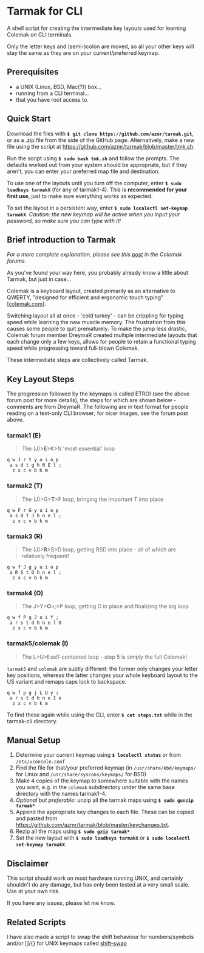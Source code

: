 # Tarmak for CLI
A shell script for creating the intermediate key layouts used for learning Colemak on CLI terminals.

Only the letter keys and (semi-)colon are moved, so all your other keys will stay the same as they are on your current/preferred keymap.

## Prerequisites
 - a UNIX (Linux, BSD, Mac(?)) box...
 - running from a CLI terminal...
 - that you have root access to.

## Quick Start
Download the files with **`$ git clone https://github.com/azmr/tarmak.git`**, or as a .zip file from the side of the GitHub page. Alternatively, make a new file using the script at https://github.com/azmr/tarmak/blob/master/tmk.sh.

Run the script using **`$ sudo bash tmk.sh`** and follow the prompts.
The defaults worked out from your system should be appropriate, but if they aren't, you can enter your preferred map file and destination.

To use one of the layouts until you turn off the computer, enter **`$ sudo loadkeys tarmakX`** (for any of tarmak1-4). This is **recommended for your first use**, just to make sure everything works as expected.

To set the layout in a persistent way, enter **`$ sudo localectl set-keymap tarmakX`**. *Caution: the new keymap will be active when you input your password, so make sure you can type with it!*

## Brief introduction to Tarmak
*For a more complete explanation, please see this [post](http://forum.colemak.com/viewtopic.php?id=1858 "Learn Colemak in steps with the Tarmak layouts!") in the Colemak forums.*

As you've found your way here, you probably already know a little about Tarmak, but just in case...

Colemak is a keyboard layout, created primarily as an alternative to QWERTY, "designed for efficient and ergonomic touch typing" [[colemak.com](http://colemak.com)].

Switching layout all at once - 'cold turkey' - can be crippling for typing speed while learning the new muscle memory.
The frustration from this causes some people to quit prematurely.
To make the jump less drastic, Colemak forum member DreymaR created multiple intermediate layouts that each change only a few keys, allows for people to retain a functional typing speed while progressing toward full-blown Colemak.

These intermediate steps are collectively called Tarmak.

## Key Layout Steps
The progression followed by the keymaps is called ETROI (see the above forum post for more details), the steps for which are shown below - comments are from DreymaR. The following are in text format for people reading on a text-only CLI browser; for nicer images, see the forum post above.

### tarmak1 (E)
>The (J)>__E__>K>N 'most essential' loop

```
q w J r t y u i o p
 a s d t g h N E l ;
  z x c v b K m
```

### tarmak2 (T)
>The (J)>G>__T__>F loop, bringing the important T into place

```
q w F r G y u i o p
 a s d T J h n e l ;
  z x c v b k m
```

### tarmak3 (R)
>The (J)>__R__>S>D loop, getting RSD into place - all of which are relatively frequent!

```
q w f J g y u i o p
 a R S t D h n e l ;
  z x c v b k m
```

### tarmak4 (O)
>The J>Y>__O__>;>P loop, getting O in place and finalizing the big loop

```
q w f P g J u i Y ;
 a r s t d h n e l O
  z x c v b k m
```

### tarmak5/colemak (I)
>The L>U>__I__ self-contained loop - step 5 is simply the full Colemak!

`tarmak5` and `colemak` are subtly different: the former only changes your letter key positions, whereas the latter changes your whole keyboard layout to the US variant and remaps caps lock to backspace.

```
q w f p g j L U y ;
 a r s t d h n e I o
  z x c v b k m
```

To find these again while using the CLI, enter **`$ cat steps.txt`** while in the tarmak-cli directory.

## Manual Setup
1. Determine your current keymap using **`$ localectl status`** or from `/etc/vconsole.conf`
2. Find the file for that/your preferred keymap (in `/usr/share/kbd/keymaps/` for Linux and `/usr/share/syscons/keymaps/` for BSD)
3. Make 4 copies of the keymap to somewhere suitable with the names you want, e.g. in the `colemak` subdirectory under the same base directory with the names tarmak1-4.
4. *Optional but preferable:* unzip all the tarmak maps using **`$ sudo gunzip tarmak*`**
5. Append the appropriate key changes to each file. These can be copied and pasted from https://github.com/azmr/tarmak/blob/master/keychanges.txt.
6. Rezip all the maps using **`$ sudo gzip tarmak*`**
7. Set the new layout with **`$ sudo loadkeys tarmakX`** or **`$ sudo localectl set-keymap tarmakX`**.

## Disclaimer
This script should work on most hardware running UNIX, and certainly shouldn't do any damage, but has only been tested at a very small scale.
Use at your own risk.

If you have any issues, please let me know.

## Related Scripts
I have also made a script to swap the shift behaviour for numbers/symbols and/or []/{} for UNIX keymaps called [shift-swap](https://github.com/azmr/shift-swap)
